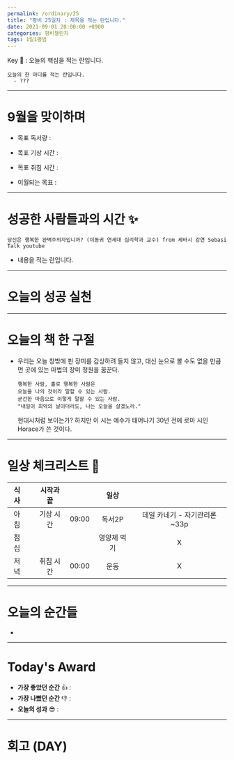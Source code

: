 ```yaml
---
permalink: /ordinary/25
title: "평비 25일차 : 제목을 적는 란입니다."
date: 2021-09-01 20:00:00 +0900
categories: 평비챌린지
tags: 1일1평범
---  
```

Key 🔑 : 오늘의 핵심을 적는 란입니다.
```
오늘의 한 마디를 적는 란입니다.
  - ???
```

---
# 9월을 맞이하며
- 목표 독서량 : 
  
- 목표 기상 시간 :
- 목표 취침 시간 : 
  
- 이월되는 목표 : 

---
# 성공한 사람들과의 시간 ✨
`당신은 행복한 완벽주의자입니까? (이동귀 연세대 심리학과 교수) from 세바시 강연 Sebasi Talk youtube`  
- 내용을 적는 란입니다.

---
# 오늘의 성공 실천

---
# 오늘의 책 한 구절
- 우리는 오늘 창밖에 핀 장미를 감상하려 들지 않고, 대신 눈으로 볼 수도 없을 만큼 먼 곳에 있는 마법의 장미 정원을 꿈꾼다.  

  ```
  행복한 사람, 홀로 행복한 사람은
  오늘을 나의 것이라 말할 수 있는 사람.
  굳건한 마음으로 이렇게 말할 수 있는 사람.
  "내일이 최악의 날이더라도, 나는 오늘을 살겠노라."
  ```

  현대시처럼 보이는가? 하지만 이 시는 예수가 태어나기 30년 전에 로마 시인 Horace가 쓴 것이다.  


---
# 일상 체크리스트 📃

| 식사 |  | 시작과 끝 |  | 일상 |  |
|:----:|:----:|:----:|:----:|:----:|:----:|
| 아침 |  | 기상 시간 | 09:00 | 독서2P | 데일 카네기 - 자기관리론 ~33p|
| 점심 |  |  |  | 영양제 먹기 | X |
| 저녁 |  | 취침 시간 | 00:00 | 운동 | X |

---
# 오늘의 순간들
- 

---
# Today's Award
- **가장 좋았던 순간** 👍 : 
- **가장 나빴던 순간** 👎 : 
- **오늘의 성과** 😎 : 

---
# 회고 (DAY)
